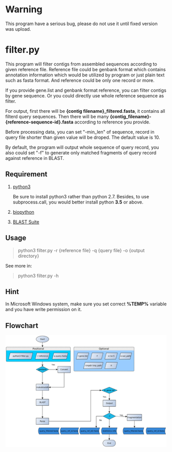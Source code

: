 # Warning

 This program have a serious bug, please do not use it until fixed version was
 upload.

# filter.py

This program will filter contigs from assembled sequences according to
given reference file. Reference file could be genbank format which
contains annotation information which would be utilized by program or just
plain text such as fasta format. And reference could be only one record or
more.

If you provide gene.list and genbank format reference, you can filter
contigs by gene sequence. Or you could directly use whole reference
sequence as filter.

For output, first there will be **{contig filename}_filtered.fasta**, it
contains all filterd query sequences. Then there will be many
**{contig_filename}-{reference-sequence-id}.fasta** according to reference you
provide.

Before processing data, you can set "-min_len" of sequence, record in
query file shorter than given value will be droped. The default value is
10.

By default, the program will output whole sequence of query record, you
also could set "-f" to generate only matched fragments of query record
against reference in BLAST.

## Requirement

1. [python3](https://www.python.org/downloads/)

    Be sure to install python3 rather than python 2.7. Besides, to use
    subprocess.call, you would better install python **3.5** or above.

2. [biopython](http://biopython.org/wiki/Download)

3. [BLAST Suite](https://blast.ncbi.nlm.nih.gov/Blast.cgi?PAGE_TYPE=BlastDocs&DOC_TYPE=Download)

## Usage

>python3 filter.py -r {reference file} -q {query file} -o {output directory}

See more in:

> python3 filter.py -h

## Hint

In Microsoft Windows system, make sure you set correct **%TEMP%** variable and
you have write permission on it.
## Flowchart

![Flowchart drew by yEd](flowchart.png)
